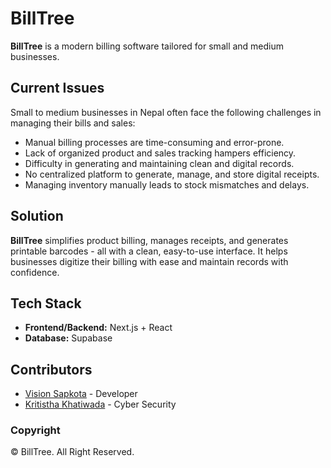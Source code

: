 # BillTree 
**BillTree** is a modern billing software tailored for small and medium businesses.

## Current Issues
Small to medium businesses in Nepal often face the following challenges in managing their bills and sales:

- Manual billing processes are time-consuming and error-prone.
- Lack of organized product and sales tracking hampers efficiency.
- Difficulty in generating and maintaining clean and digital records.
- No centralized platform to generate, manage, and store digital receipts.
- Managing inventory manually leads to stock mismatches and delays.

## Solution

**BillTree** simplifies product billing, manages receipts, and generates printable barcodes - all with a clean, easy-to-use interface. It helps businesses digitize their billing with ease and maintain records with confidence.

## Tech Stack

- **Frontend/Backend:** Next.js + React
- **Database:** Supabase

## Contributors

- [Vision Sapkota](https://github.com/VisionSapkota) - Developer
- [Kritistha Khatiwada](https://github.com/kritistha-ai) - Cyber Security

### Copyright
© BillTree. All Right Reserved.